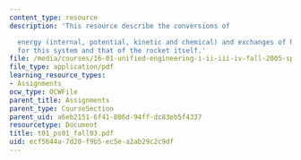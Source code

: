 ```yaml
---
content_type: resource
description: 'This resource describe the conversions of

  energy (internal, potential, kinetic and chemical) and exchanges of heat and work
  for this system and that of the rocket itself.'
file: /media/courses/16-01-unified-engineering-i-ii-iii-iv-fall-2005-spring-2006/ecf5644a7d20f9b5ec5ea2ab29c2c9df_t01_ps01_fall03.pdf
file_type: application/pdf
learning_resource_types:
- Assignments
ocw_type: OCWFile
parent_title: Assignments
parent_type: CourseSection
parent_uid: a6eb2151-6f41-806d-94ff-dc83eb5f4337
resourcetype: Document
title: t01_ps01_fall03.pdf
uid: ecf5644a-7d20-f9b5-ec5e-a2ab29c2c9df
---
```

